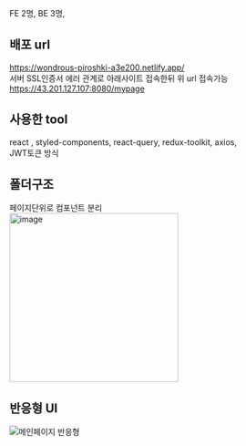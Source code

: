 FE 2명, BE 3명,
## 배포 url
<a>https://wondrous-piroshki-a3e200.netlify.app/</a><br>
서버 SSL인증서 에러 관계로 아래사이트 접속한뒤 위 url 접속가능<br>
<a>https://43.201.127.107:8080/mypage</a>

## 사용한 tool<br>
react , styled-components, react-query, redux-toolkit, axios, <br>
JWT토큰 방식

## 폴더구조<br>
페이지단위로 컴포넌트 분리<br>
<img width="296" alt="image" src="https://github.com/LOCA525/project-alddalddal-front/assets/98865366/d54ee144-90fe-4348-82fb-a6e6f20ae875">

## 반응형 UI<br>
![메인페이지 반응형](https://github.com/LOCA525/project-alddalddal-front/assets/98865366/17dbfc79-47cf-4e19-bc6b-361f7b0944db)

